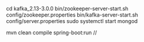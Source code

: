 cd kafka_2.13-3.0.0
bin/zookeeper-server-start.sh config/zookeeper.properties
bin/kafka-server-start.sh config/server.properties
sudo systemctl start mongod

mvn clean compile spring-boot:run
//